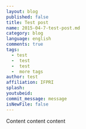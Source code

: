 ```yaml
---
layout: blog
published: false
title: Test post
name: 2015-04-7-test-post.md
category: blog
language: english
comments: true
tags: 
  - test
  -  test
  -  test
  -  more tags
author: test
affiliation: IFPRI
splash: 
youtubeid: 
commit_message: message
isNewFile: false
---
```

Content content content